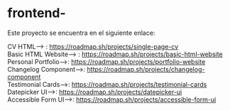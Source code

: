 # frontend-
Este proyecto se encuentra en el siguiente enlace:

CV HTML--> : https://roadmap.sh/projects/single-page-cv <br>
Basic HTML Website--> : https://roadmap.sh/projects/basic-html-website<br>
Personal Portfolio-->: https://roadmap.sh/projects/portfolio-website<br>
Changelog Component-->: https://roadmap.sh/projects/changelog-component<br>
Testimonial Cards-->: https://roadmap.sh/projects/testimonial-cards<br>
Datepicker UI-->: https://roadmap.sh/projects/datepicker-ui<br>
Accessible Form UI-->: https://roadmap.sh/projects/accessible-form-ui<br>
